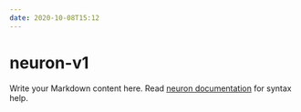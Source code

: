 ```yaml
---
date: 2020-10-08T15:12
---
```


# neuron-v1

Write your Markdown content here. Read [neuron documentation](https://neuron.zettel.page/2011404.html) for syntax help.

